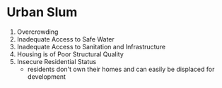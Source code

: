 # Urban Slum
1. Overcrowding
2. Inadequate Access to Safe Water
3. Inadequate Access to Sanitation and Infrastructure
4. Housing is of Poor Structural Quality
5. Insecure Residential Status
	- residents don't own their homes and can easily be displaced for development